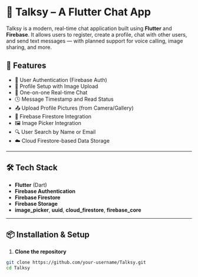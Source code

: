 # 💬 Talksy – A Flutter Chat App

Talksy is a modern, real-time chat application built using **Flutter** and **Firebase**. It allows users to register, create a profile, chat with other users, and send text messages — with planned support for voice calling, image sharing, and more.

## 🚀 Features

- 🔐 User Authentication (Firebase Auth)
- 👤 Profile Setup with Image Upload
- 💬 One-on-one Real-time Chat
- 🕓 Message Timestamp and Read Status
- 📤 Upload Profile Pictures (from Camera/Gallery)
- 📡 Firebase Firestore Integration
- 🖼️ Image Picker Integration
- 🔍 User Search by Name or Email
- ☁️ Cloud Firestore-based Data Storage


---

## 🛠️ Tech Stack

- **Flutter** (Dart)
- **Firebase Authentication**
- **Firebase Firestore**
- **Firebase Storage**
- **image_picker**, **uuid**, **cloud_firestore**, **firebase_core**

---

## 📦 Installation & Setup

1. **Clone the repository**

```bash
git clone https://github.com/your-username/Talksy.git
cd Talksy


